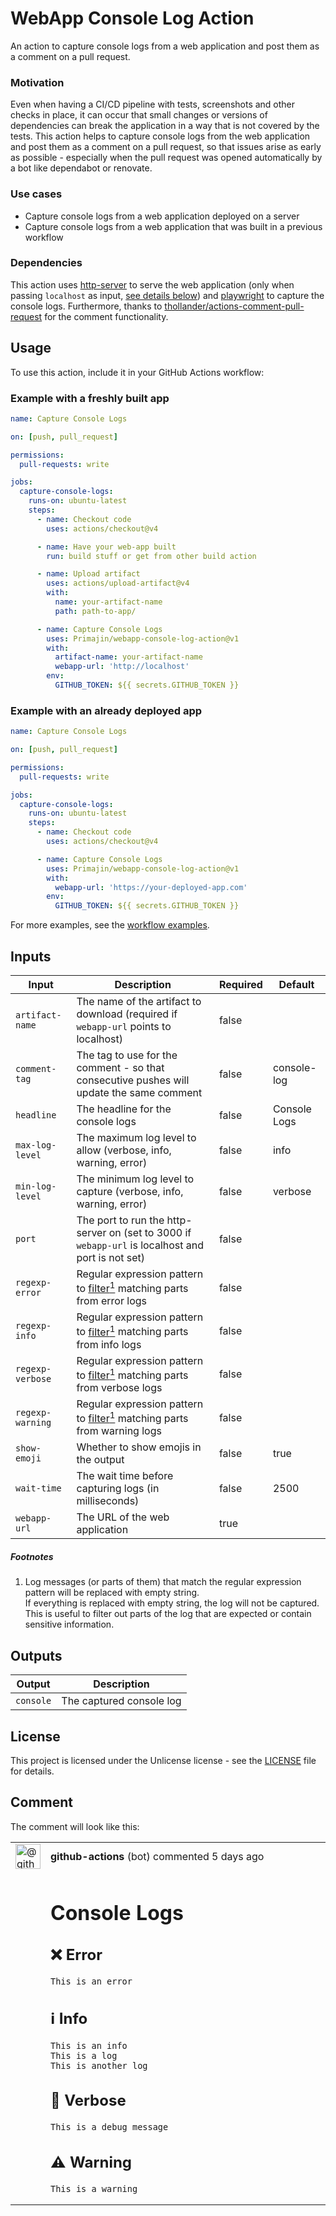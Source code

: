 # WebApp Console Log Action
An action to capture console logs from a web application and post them as a comment on a pull request.

### Motivation
Even when having a CI/CD pipeline with tests, screenshots and other checks in place, it can occur that small changes or
versions of dependencies can break the application in a way that is not covered by the tests.
This action helps to capture console logs from the web application and post them as a comment on a pull request, so that
issues arise as early as possible - especially when the pull request was opened automatically by a bot like dependabot or renovate.

### Use cases
- Capture console logs from a web application deployed on a server
- Capture console logs from a web application that was built in a previous workflow

### Dependencies
This action uses [http-server](https://www.npmjs.com/package/http-server) to serve the web application (only when passing `localhost` as input, [see details below](#webapp-url)) and [playwright](https://www.npmjs.com/package/playwright) to capture the console logs.
Furthermore, thanks to [thollander/actions-comment-pull-request](https://github.com/thollander/actions-comment-pull-request) for the comment functionality.

## Usage
To use this action, include it in your GitHub Actions workflow:

### Example with a freshly built app
```yaml
name: Capture Console Logs

on: [push, pull_request]

permissions:
  pull-requests: write

jobs:
  capture-console-logs:
    runs-on: ubuntu-latest
    steps:
      - name: Checkout code
        uses: actions/checkout@v4

      - name: Have your web-app built
        run: build stuff or get from other build action

      - name: Upload artifact
        uses: actions/upload-artifact@v4
        with:
          name: your-artifact-name
          path: path-to-app/

      - name: Capture Console Logs
        uses: Primajin/webapp-console-log-action@v1
        with:
          artifact-name: your-artifact-name
          webapp-url: 'http://localhost'
        env:
          GITHUB_TOKEN: ${{ secrets.GITHUB_TOKEN }}
```

### Example with an already deployed app
```yaml
name: Capture Console Logs

on: [push, pull_request]

permissions:
  pull-requests: write

jobs:
  capture-console-logs:
    runs-on: ubuntu-latest
    steps:
      - name: Checkout code
        uses: actions/checkout@v4

      - name: Capture Console Logs
        uses: Primajin/webapp-console-log-action@v1
        with:
          webapp-url: 'https://your-deployed-app.com'
        env:
          GITHUB_TOKEN: ${{ secrets.GITHUB_TOKEN }}
```

For more examples, see the [workflow examples](.github/workflows).

## Inputs
| Input                               | Description                                                                                                                                                        | Required | Default       |
|-------------------------------------|--------------------------------------------------------------------------------------------------------------------------------------------------------------------|----------|---------------|
| `artifact-name`                     | The name of the artifact to download (required if `webapp-url` points to localhost)                                                                                | false    |               |
| `comment-tag`                       | The tag to use for the comment - so that consecutive pushes will update the same comment                                                                           | false    | console-log   |
| `headline`                          | The headline for the console logs                                                                                                                                  | false    | Console Logs  |
| `max-log-level`                     | The maximum log level to allow (verbose, info, warning, error)                                                                                                     | false    | info          |
| `min-log-level`                     | The minimum log level to capture (verbose, info, warning, error)                                                                                                   | false    | verbose       |
| `port`                              | The port to run the http-server on (set to 3000 if `webapp-url` is localhost and port is not set)                                                                  | false    |               |
| `regexp-error`                      | Regular expression pattern to <a href="#filter-note" aria-describedby="footnotes-label" role="doc-noteref">filter<sup>1</sup></a> matching parts from error logs   | false    |               |
| `regexp-info`                       | Regular expression pattern to <a href="#filter-note" aria-describedby="footnotes-label" role="doc-noteref">filter<sup>1</sup></a> matching parts from info logs    | false    |               |
| `regexp-verbose`                    | Regular expression pattern to <a href="#filter-note" aria-describedby="footnotes-label" role="doc-noteref">filter<sup>1</sup></a> matching parts from verbose logs | false    |               |
| `regexp-warning`                    | Regular expression pattern to <a href="#filter-note" aria-describedby="footnotes-label" role="doc-noteref">filter<sup>1</sup></a> matching parts from warning logs | false    |               |
| `show-emoji`                        | Whether to show emojis in the output                                                                                                                               | false    | true          |
| `wait-time`                         | The wait time before capturing logs (in milliseconds)                                                                                                              | false    | 2500          |
| <a id="webapp-url"></a>`webapp-url` | The URL of the web application                                                                                                                                     | true     |               |

<footer role="doc-footnote">
  <h5 id="footnotes-label">Footnotes</h5>
  <ol>
    <li id="filter-note">
      Log messages (or parts of them) that match the regular expression pattern will be replaced with empty string.<br>
      If everything is replaced with empty string, the log will not be captured.<br>
      This is useful to filter out parts of the log that are expected or contain sensitive information.
    </li>
  </ol>
</footer>

## Outputs
| Output    | Description              |
|-----------|--------------------------|
| `console` | The captured console log |

## License
This project is licensed under the Unlicense license - see the [LICENSE](LICENSE) file for details.

## Comment

The comment will look like this:

<table>
  <tr>
    <td><img src="https://avatars.githubusercontent.com/in/15368?s=80&v=4" width="40" height="40" alt="@github-actions" /></td>
    <td width="100%"><b>github-actions</b> (bot) commented 5 days ago</td>
  </tr>
  <tr>
    <td></td>
<td>

# Console Logs
## ❌ Error
```
This is an error
```

## ℹ️ Info
```
This is an info
This is a log
This is another log
```

## 💬 Verbose
```
This is a debug message
```

## ⚠️ Warning
```
This is a warning
```
</td>
  </tr>
</table>
